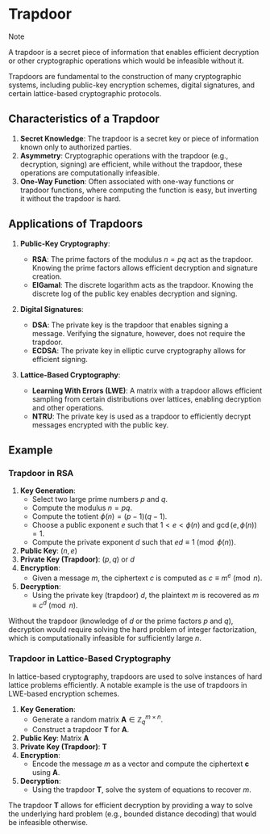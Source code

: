 # Trapdoor

> [!NOTE]
> A trapdoor is a secret piece of information that enables efficient decryption or other cryptographic operations which
> would be infeasible without it.

Trapdoors are fundamental to the construction of many cryptographic systems, including public-key
encryption schemes, digital signatures, and certain lattice-based cryptographic protocols.

## Characteristics of a Trapdoor

1. **Secret Knowledge**: The trapdoor is a secret key or piece of information known only to authorized parties.
2. **Asymmetry**: Cryptographic operations with the trapdoor (e.g., decryption, signing) are efficient, while without the trapdoor,
   these operations are computationally infeasible.
3. **One-Way Function**: Often associated with one-way functions or trapdoor functions, where computing the function is easy, but
   inverting it without the trapdoor is hard.

## Applications of Trapdoors

1. **Public-Key Cryptography**:
    - **RSA**: The prime factors of the modulus $n = pq$ act as the trapdoor. Knowing the prime factors allows efficient decryption
      and signature creation.
    - **ElGamal**: The discrete logarithm acts as the trapdoor. Knowing the discrete log of the public key enables decryption and
      signing.

2. **Digital Signatures**:
    - **DSA**: The private key is the trapdoor that enables signing a message. Verifying the signature, however, does not require the
      trapdoor.
    - **ECDSA**: The private key in elliptic curve cryptography allows for efficient signing.

3. **Lattice-Based Cryptography**:
    - **Learning With Errors (LWE)**: A matrix with a trapdoor allows efficient sampling from certain distributions over lattices,
      enabling decryption and other operations.
    - **NTRU**: The private key is used as a trapdoor to efficiently decrypt messages encrypted with the public key.

## Example

### Trapdoor in RSA

1. **Key Generation**:
    - Select two large prime numbers $p$ and $q$.
    - Compute the modulus $n = pq$.
    - Compute the totient $\phi(n) = (p-1)(q-1)$.
    - Choose a public exponent $e$ such that $1 < e < \phi(n)$ and $\gcd(e, \phi(n)) = 1$.
    - Compute the private exponent $d$ such that $ed \equiv 1 \pmod{\phi(n)}$.
2. **Public Key**: $(n, e)$
3. **Private Key (Trapdoor)**: $(p, q)$ or $d$
4. **Encryption**:
    - Given a message $m$, the ciphertext $c$ is computed as $c \equiv m^e \pmod{n}$.
5. **Decryption**:
    - Using the private key (trapdoor) $d$, the plaintext $m$ is recovered as $m \equiv c^d \pmod{n}$.

Without the trapdoor (knowledge of $d$ or the prime factors $p$ and $q$), decryption would require solving the hard problem of
integer factorization, which is computationally infeasible for sufficiently large $n$.

### Trapdoor in Lattice-Based Cryptography

In lattice-based cryptography, trapdoors are used to solve instances of hard lattice problems efficiently. A notable example is the use
of trapdoors in LWE-based encryption schemes.

1. **Key Generation**:
    - Generate a random matrix $\mathbf{A} \in \mathbb{Z}_q^{m \times n}$.
    - Construct a trapdoor $\mathbf{T}$ for $\mathbf{A}$.
2. **Public Key**: Matrix $\mathbf{A}$
3. **Private Key (Trapdoor)**: $\mathbf{T}$
4. **Encryption**:
    - Encode the message $m$ as a vector and compute the ciphertext $\mathbf{c}$ using $\mathbf{A}$.
5. **Decryption**:
    - Using the trapdoor $\mathbf{T}$, solve the system of equations to recover $m$.

The trapdoor $\mathbf{T}$ allows for efficient decryption by providing a way to solve the underlying hard problem (e.g., bounded
distance decoding) that would be infeasible otherwise.
